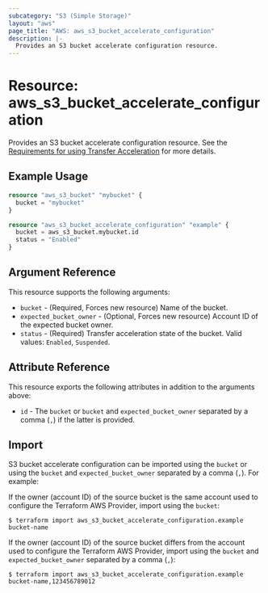 ```yaml
---
subcategory: "S3 (Simple Storage)"
layout: "aws"
page_title: "AWS: aws_s3_bucket_accelerate_configuration"
description: |-
  Provides an S3 bucket accelerate configuration resource.
---
```


# Resource: aws_s3_bucket_accelerate_configuration

Provides an S3 bucket accelerate configuration resource. See the [Requirements for using Transfer Acceleration](https://docs.aws.amazon.com/AmazonS3/latest/userguide/transfer-acceleration.html#transfer-acceleration-requirements) for more details.

## Example Usage

```terraform
resource "aws_s3_bucket" "mybucket" {
  bucket = "mybucket"
}

resource "aws_s3_bucket_accelerate_configuration" "example" {
  bucket = aws_s3_bucket.mybucket.id
  status = "Enabled"
}
```

## Argument Reference

This resource supports the following arguments:

* `bucket` - (Required, Forces new resource) Name of the bucket.
* `expected_bucket_owner` - (Optional, Forces new resource) Account ID of the expected bucket owner.
* `status` - (Required) Transfer acceleration state of the bucket. Valid values: `Enabled`, `Suspended`.

## Attribute Reference

This resource exports the following attributes in addition to the arguments above:

* `id` - The `bucket` or `bucket` and `expected_bucket_owner` separated by a comma (`,`) if the latter is provided.

## Import

S3 bucket accelerate configuration can be imported using the `bucket` or using the `bucket` and `expected_bucket_owner` separated by a comma (`,`). For example:

If the owner (account ID) of the source bucket is the same account used to configure the Terraform AWS Provider, import using the `bucket`:

```
$ terraform import aws_s3_bucket_accelerate_configuration.example bucket-name
```

If the owner (account ID) of the source bucket differs from the account used to configure the Terraform AWS Provider, import using the `bucket` and `expected_bucket_owner` separated by a comma (`,`):

```
$ terraform import aws_s3_bucket_accelerate_configuration.example bucket-name,123456789012
```
